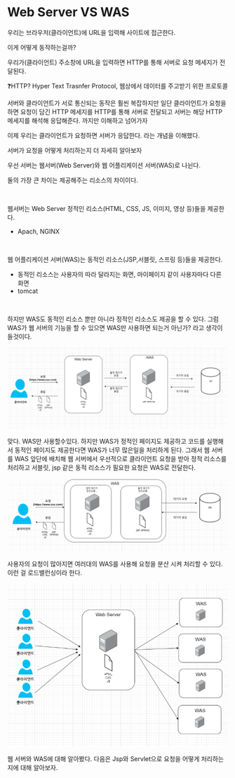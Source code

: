 # Web Server VS WAS

우리는 브라우저(클라이언트)에 URL을 입력해 사이트에 접근한다.

이게 어떻게 동작하는걸까?

우리가(클라이언트) 주소창에 URL을 입력하면 HTTP를 통해 서버로 요청 메세지가 전달된다.
<br>

❓HTTP? Hyper Text Trasnfer Protocol, 웹상에서 데이터를 주고받기 위한 프로토콜
<br>

서버와 클라이언트가 서로 통신되는 동작은 훨씬 복잡하지만 일단  클라이언트가 요청을 하면 요청이 담긴 HTTP 메세지를  HTTP를 통해 서버로 전달되고 서버는 해당 HTTP 메세지를 해석해 응답해준다. 까지만 이해하고 넘어가자

이제 우리는 클라이언트가 요청하면 서버가 응답한다. 라는 개념을 이해했다.

서버가 요청을 어떻게 처리하는지 더 자세히 알아보자

우선 서버는 웹서버(Web Server)와 웹 어플리케이션 서버(WAS)로 나뉜다.

둘의 가장 큰 차이는 제공해주는 리소스의 차이이다.

<br>

웹서버는 Web Server  정적인 리소스(HTML, CSS, JS, 이미지, 영상 등)들을 제공한다. 

- Apach, NGINX

<br>

웹 어플리케이션 서버(WAS)는 동적인 리소스(JSP,서블릿, 스프링 등)들을 제공한다.

- 동적인 리소스는 사용자의 따라 달라지는 화면, 마이페이지 같이 사용자마다 다른 화면
- tomcat

<br>

하지만 WAS도 동적인 리소스 뿐만 아니라 정적인 리소스도 제공을 할 수 있다. 
그럼 WAS가 웹 서버의 기능을 할 수 있으면 WAS만 사용하면 되는거 아닌가? 라고 생각이 들것이다.


![WebServer](/Web/img/Web_Server.png)

맞다. WAS만 사용할수있다. 하지만 WAS가 정적인 페이지도 제공하고 코드를 실행해서 동적인 페이지도 제공한다면 WAS가 너무 많은일을 처리하게 된다. 그래서 웹 서버를 WAS 앞단에 배치해 웹 서버에서 우선적으로 클라이언트 요청을 받아 정적 리소스를 처리하고 서블릿, jsp 같은 동적 리소스가 필요한 요청은 WAS로 전달한다.

![WAS](/Web/img/WAS.png)

사용자의 요청이 많아지면 여러대의 WAS를 사용해 요청을 분산 시켜 처리할 수 있다. 이런 걸 로드밸런싱이라 한다.

![Load_Balancer](/Web/img/Load_Balancer.png)

웹 서버와 WAS에 대해 알아봤다. 다음은 Jsp와 Servlet으로 요청을 어떻게 처리하는지에 대해 알아보자.
